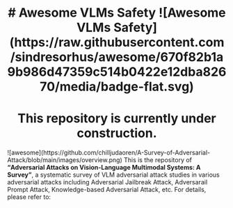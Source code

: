 <h1 align="center"># Awesome VLMs Safety  ![Awesome VLMs Safety](https://raw.githubusercontent.com/sindresorhus/awesome/670f82b1a9b986d47359c514b0422e12dba82670/media/badge-flat.svg)</h1>
<h1 align="center">This repository is currently under construction.</h1>
![awesome](https://github.com/chilljudaoren/A-Survey-of-Adversarial-Attack/blob/main/images/overview.png)
This is the repository of <b><q>Adversarial Attacks on Vision-Language Multimodal Systems: A Survey</q></b>, a systematic survey of VLM adversarial attack studies in various adversarial attacks including Adversarial Jailbreak Attack, Adversarail Prompt Attack, Knowledge-based Adversarial Attack, etc. For details, please refer to:
